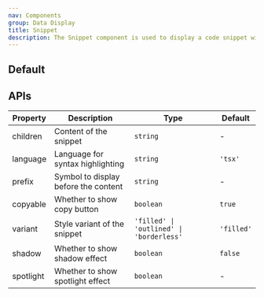 ```yaml
---
nav: Components
group: Data Display
title: Snippet
description: The Snippet component is used to display a code snippet with syntax highlighting. It can be customized with a symbol before the content and a language for syntax highlighting. The component is also copyable with a CopyButton included by default.
---
```


## Default

<code src="./demos/index.tsx" nopadding></code>

## APIs

| Property  | Description                          | Type                                     | Default    |
| --------- | ------------------------------------ | ---------------------------------------- | ---------- |
| children  | Content of the snippet               | `string`                                 | -          |
| language  | Language for syntax highlighting     | `string`                                 | `'tsx'`    |
| prefix    | Symbol to display before the content | `string`                                 | -          |
| copyable  | Whether to show copy button          | `boolean`                                | `true`     |
| variant   | Style variant of the snippet         | `'filled' \| 'outlined' \| 'borderless'` | `'filled'` |
| shadow    | Whether to show shadow effect        | `boolean`                                | `false`    |
| spotlight | Whether to show spotlight effect     | `boolean`                                | -          |
